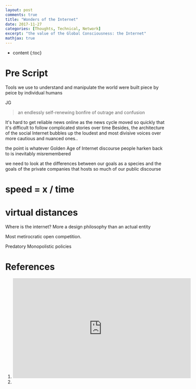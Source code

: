 ```yaml
---
layout: post
comments: true
title: "Wonders of the Internet"
date: 2017-11-27
categories: [Thoughts, Technical, Network]
excerpt: "the value of the Global Consciousness: the Internet"
mathjax: true
---
```

* content
{:toc}

# Pre Script
Tools we use to understand and manipulate the world were built piece by peice by individual humans

JG
> an endlessly self-renewing bonfire of outrage and confusion

It's hard to get reliable news online as the news cycle moved so quickly that it's difficult to follow complicated stories over time 
Besides, the architecture of the social Internet bubbles up the loudest and most divisive voices over more cautious and nuanced ones..


 the point is whatever Golden Age of Internet discourse people harken back to is inevitably misremembered
 
 we need to look at the differences between our goals as a species and the goals of the private companies that hosts so much of our public discourse 
 
# speed = x / time


# virtual distances 
Where is the internet?
More a design philosophy than an actual entity

Most metirocratic open competition.

Predatory Monopolistic policies


# References

1. <iframe width="560" height="315" src="https://www.youtube.com/embed/p0ZVztROpls" frameborder="0" allow="autoplay; encrypted-media" allowfullscreen></iframe>

2. 

